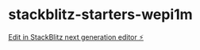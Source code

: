 # stackblitz-starters-wepi1m

[Edit in StackBlitz next generation editor ⚡️](https://stackblitz.com/~/github.com/mohamedfih/stackblitz-starters-wepi1m)